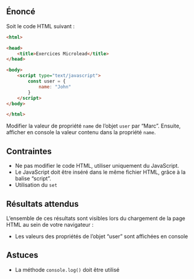 ## Énoncé

Soit le code HTML suivant :

```html
<html>

<head>
    <title>Exercices Microlead</title>
</head>

<body>
    <script type="text/javascript">
        const user = {
            name: "John"
        }
    </script>
</body>

</html>
```

Modifier la valeur de propriété ```name``` de l’objet ```user``` par “Marc”. Ensuite, afficher en console la valeur contenu dans la propriété ```name```.

## Contraintes

- Ne pas modifier le code HTML, utiliser uniquement du JavaScript.
- Le JavaScript doit être inséré dans le même fichier HTML, grâce à la balise “script”.
- Utilisation du ```set```

## Résultats attendus

L’ensemble de ces résultats sont visibles lors du chargement de la page HTML au sein de votre navigateur :

- Les valeurs des propriétés de l’objet “user” sont affichées en console

## Astuces

- La méthode ```console.log()``` doit être utilisé